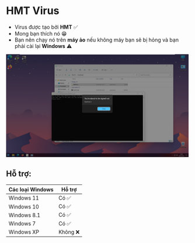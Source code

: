 # HMT Virus
- Virus được tạo bởi **HMT** ✅
- Mong bạn thích nó 😁
- Bạn nên chạy nó trên **máy ảo** nếu không máy bạn sẽ bị hỏng và bạn phải cài lại **Windows** ⚠️
<img width="500" src="https://raw.githubusercontent.com/HMT2008/HMT-Virus/main/img0.png" alt="Alt text" title="img0">

## Hỗ trợ:
Các loại Windows | Hỗ trợ
------------ | -------------
Windows 11 | Có ✅
Windows 10 | Có ✅
Windows 8.1 | Có ✅
Windows 7 | Có ✅
Windows XP | Không ❌
